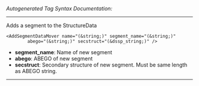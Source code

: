 _Autogenerated Tag Syntax Documentation:_

---
Adds a segment to the StructureData

```
<AddSegmentDataMover name="(&string;)" segment_name="(&string;)"
        abego="(&string;)" secstruct="(&dssp_string;)" />
```

-   **segment_name**: Name of new segment
-   **abego**: ABEGO of new segment
-   **secstruct**: Secondary structure of new segment. Must be same length as ABEGO string.

---
